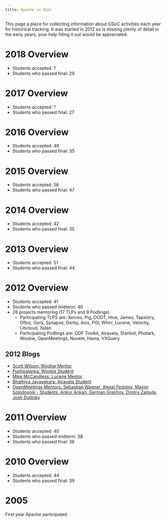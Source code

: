 ```yaml
---
title: Apache in GSoC
---
```


This page a place for
collecting information about GSoC activities each year for historical tracking. It 
was started in 2012 so is missing plenty of detail in the early years, your help 
filling it out would be appreciated.

# 2018 Overview
  
  * Students accepted: ?
  * Students who passed final: 29

# 2017 Overview
  
  * Students accepted: ?
  * Students who passed final: 27

# 2016 Overview
  
  * Students accepted: 49
  * Students who passed final: 35

# 2015 Overview
  
  * Students accepted: 56
  * Students who passed final: 47

# 2014 Overview
  
  * Students accepted: 42
  * Students who passed final: 35

# 2013 Overview
  
  * Students accepted: 51
  * Students who passed final: 44

# 2012 Overview

  * Students accepted: 41
  * Students who passed midterm: 40
  * 26 projects mentoring (17 TLPs and 9 Podlings)
    * Participating TLPS are: Xerces, Pig, OODT, Hive, James, Tapestry, Ofbiz, 
Gora, Synapse, Derby, Axis, POI, Whirr, Lucene, Velocity, Libcloud, Xalan
    * Participating Podlings are: ODF Toolkit, Airavata, Stanbol, Photark, 
Wookie, OpenMeetings, Nuvem, Hama, VXQuery

## 2012 Blogs

  * [Scott Wilson: Wookie Mentor][1]
  * [Pushpalanka: Wookie Student][2]
  * [Mike McCandless: Lucene Mentor][3]
  * [Bhathiya Jayasekara: Airavata Student][4]
  * [OpenMeetings Mentors: Sebastian Wagner, Alexei Fedotov, Maxim Solodovnik - Students: Ankur Ankan, German Grekhov, Dmitry Zamula, Josh Dolitsky ][5]


# 2011 Overview

  * Students accepted: 40
  * Students who passed midterm: 38
  * Students who passed final: 36

# 2010 Overview
  
  * Students accepted: 44
  * Students who passed final: 39

# 2005

First year Apache participated 

  [1]: https://scottbw.wordpress.com/2012/08/22/wookie-adds-support-for-signed-widgets-thanks-to-google-summer-of-code/
  [2]: https://pushpalankajaya.blogspot.com/search/label/GSoC
  [3]: http://blog.mikemccandless.com/2012/08/lucenes-new-blockpostingsformat-thanks.html
  [4]: https://summerwithairavata.blogspot.com/
  [5]: https://blogs.apache.org/openmeetings/entry/google_summer_of_code_2012
